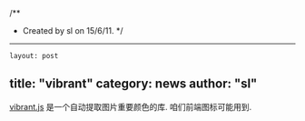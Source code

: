 /**
 * Created by sl on 15/6/11.
 */
---
    layout: post
title:  "vibrant"
category: news
author: "sl"
---

[vibrant.js](https://github.com/jariz/vibrant.js ) 是一个自动提取图片重要颜色的库.
咱们前端图标可能用到.

